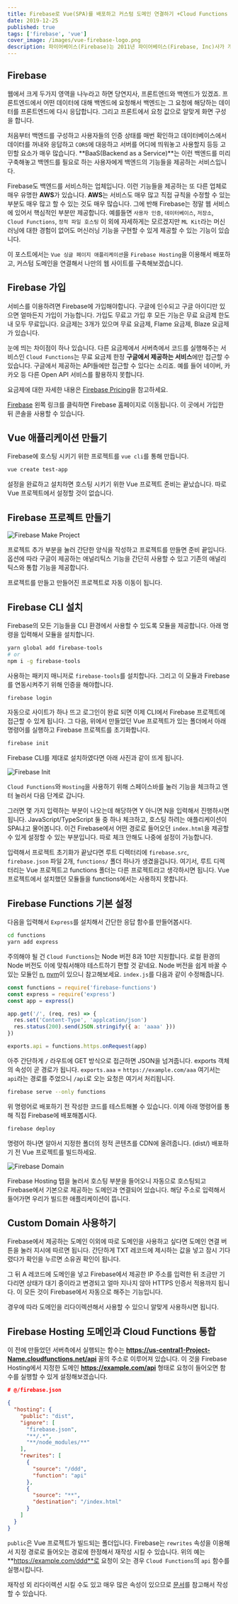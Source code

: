 ```yaml
---
title: Firebase로 Vue(SPA)를 배포하고 커스텀 도메인 연결하기 +Cloud Functions
date: 2019-12-25
published: true
tags: ['firebase', 'vue']
cover_image: /images/vue-firebase-logo.png
description: 파이어베이스(Firebase)는 2011년 파이어베이스(Firebase, Inc)사가 개발하고 2014년 구글에 인수된 모바일 및 웹 애플리케이션 개발 플랫폼이다. - 출처 위키백과
---
```


## Firebase

웹에서 크게 두가지 영역을 나누라고 하면 당연지사, 프론트엔드와 백엔드가 있겠죠. 프론트엔드에서 어떤 데이터에 대해 백엔드에 요청해서 백엔드는 그 요청에 해당하는 데이터를 프론트엔드에 다시 응답합니다. 그리고 프론트에서 요청 값으로 알맞게 화면 구성을 합니다.

처음부터 백엔드를 구성하고 사용자들의 인증 상태를 매번 확인하고 데이터베이스에서 데이터를 꺼내와 응답하고 `CORS`에 대응하고 서버를 어디에 띄워놓고 사용할지 등등 고민할 요소가 매우 많습니다. **BaaS(Backend as a Service)**는 이런 백엔드를 미리 구축해놓고 백엔드를 필요로 하는 사용자에게 백엔드의 기능들을 제공하는 서비스입니다.

Firebase도 백엔드를 서비스하는 업체입니다. 이런 기능들을 제공하는 또 다른 업체로 매우 유명한 **AWS**가 있습니다. **AWS**는 서비스도 매우 많고 직접 규칙을 수정할 수 있는 부분도 매우 많고 할 수 있는 것도 매우 많습니다. 그에 반해 Firebase는 정말 웹 서비스에 있어서 핵심적인 부분만 제공합니다. 예를들면 `사용자 인증`, `데이터베이스`, `저장소`, `Cloud Functions`, `정적 파일 호스팅` 이 외에 자세하게는 모르겠지만 `ML Kit`라는 머신러닝에 대한 경험이 없어도 머신러닝 기능을 구현할 수 있게 제공할 수 있는 기능이 있습니다.

이 포스트에서는 `Vue 싱글 페이지 애플리케이션`을 `Firebase Hosting`을 이용해서 배포하고, 커스텀 도메인을 연결해서 나만의 웹 사이트를 구축해보겠습니다.

## Firebase 가입

서비스를 이용하려면 Firebase에 가입해야합니다. 구글에 인수되고 구글 아이디만 있으면 얼마든지 가입이 가능합니다. 가입도 무료고 가입 후 모든 기능은 무료 요금제 한도 내 모두 무료입니다. 요금제는 3개가 있으며 무료 요금제, Flame 요금제, Blaze 요금제가 있습니다.

눈에 띄는 차이점이 하나 있습니다. 다른 요금제에서 서버측에서 코드를 실행해주는 서비스인 `Cloud Functions`는 무료 요금제 한정 **구글에서 제공하는 서비스**에만 접근할 수 있습니다. 구글에서 제공하는 API들에만 접근할 수 있다는 소리죠. 예를 들어 네이버, 카카오 등 다른 Open API 서비스를 활용하지 못합니다.

요금제에 대한 자세한 내용은 [Firebase Pricing](https://firebase.google.com/pricing?hl=ko)을 참고하세요.

[Firebase](https://firebase.google.com/) 왼쪽 링크를 클릭하면 Firebase 홈페이지로 이동됩니다. 이 곳에서 가입한 뒤 콘솔을 사용할 수 있습니다.

## Vue 애플리케이션 만들기

Firebase에 호스팅 시키기 위한 프로젝트를 `vue cli`를 통해 만듭니다.

```sh
vue create test-app
```

설정을 완료하고 설치하면 호스팅 시키기 위한 Vue 프로젝트 준비는 끝났습니다. 따로 Vue 프로젝트에서 설정할 것이 없습니다.

## Firebase 프로젝트 만들기

![Firebase Make Project](/images/firebase-make-project.png)

프로젝트 추가 부분을 눌러 간단한 양식을 작성하고 프로젝트를 만들면 준비 끝입니다. 옵션에 따라 구글이 제공하는 애널리틱스 기능을 간단히 사용할 수 있고 기존의 애널리틱스와 통합 기능을 제공합니다.

프로젝트를 만들고 만들어진 프로젝트로 자동 이동이 됩니다.

## Firebase CLI 설치

Firebase의 모든 기능들을 CLI 환경에서 사용할 수 있도록 모듈을 제공합니다. 아래 명령을 입력해서 모듈을 설치합니다.

```sh
yarn global add firebase-tools
# or
npm i -g firebase-tools
```

사용하는 패키지 매니저로 `firebase-tools`를 설치합니다. 그리고 이 모듈과 Firebase를 연동시켜주기 위해 인증을 해야합니다.

```sh
firebase login
```

자동으로 사이트가 하나 뜨고 로그인이 완료 되면 이제 CLI에서 Firebase 프로젝트에 접근할 수 있게 됩니다. 그 다음, 위에서 만들었던 Vue 프로젝트가 있는 폴더에서 아래 명령어를 실행하고 Firebase 프로젝트를 초기화합니다.

```sh
firebase init
```

Firebase CLI를 제대로 설치하였다면 아래 사진과 같이 뜨게 됩니다.

![Firebase Init](/images/firebase-init.png)

`Cloud Functions`와 `Hosting`을 사용하기 위해 스페이스바를 눌러 기능을 체크하고 엔터 눌러서 다음 단계로 갑니다.

그러면 몇 가지 입력하는 부분이 나오는데 해당하면 Y 아니면 N을 입력해서 진행하시면 됩니다. JavaScript/TypeScript 둘 중 하나 체크하고, 호스팅 하려는 애플리케이션이 SPA냐고 물어봅니다. 이건 Firebase에서 어떤 경로로 들어오던 `index.html`을 제공할 수 있게 설정할 수 있는 부분입니다. 따로 체크 안해도 나중에 설정이 가능합니다.

입력해서 프로젝트 초기화가 끝났다면 루트 디렉터리에 `firebase.src`, `firebase.json` 파일 2개, `functions/` 폴더 하나가 생겼을겁니다. 여기서, 루트 디렉터리는 Vue 프로젝트고 functions 폴더는 다른 프로젝트라고 생각하시면 됩니다. Vue 프로젝트에서 설치했던 모듈들을 functions에서는 사용하지 못합니다.

## Firebase Functions 기본 설정

다음을 입력해서 `Express`를 설치해서 간단한 응답 함수를 만들어봅시다.

```sh
cd functions
yarn add express
```

주의해야 될 건 `Cloud Functions`는 Node 버전 8과 10만 지원합니다. 로컬 환경의 Node 버전도 이에 맞춰서해야 테스트하기 편할 것 같네요. Node 버전을 쉽게 바꿀 수 있는 모듈인 [n](https://www.npmjs.com/package/n), [nvm](https://github.com/nvm-sh/nvm)이 있으니 참고해보세요. `index.js`를 다음과 같이 수정해줍니다.

```js
const functions = require('firebase-functions')
const express = require('express')
const app = express()

app.get('/', (req, res) => {
  res.set('Content-Type', 'applcation/json')
  res.status(200).send(JSON.stringify({ a: 'aaaa' }))
})

exports.api = functions.https.onRequest(app)
```

아주 간단하게 `/` 라우트에 GET 방식으로 접근하면 JSON을 넘겨줍니다. exports 객체의 속성이 곧 경로가 됩니다. `exports.aaa` = `https://example.com/aaa` 여기서는 `api`라는 경로를 주었으니 `/api`로 오는 요청은 여기서 처리됩니다.

```sh
firebase serve --only functions
```

위 명령어로 배포하기 전 작성한 코드를 테스트해볼 수 있습니다. 이제 아래 명령어를 통해 직접 Firebase에 배포해봅시다.

```sh
firebase deploy
```

명령어 하나면 알아서 지정한 폴더의 정적 콘텐츠를 CDN에 올려줍니다. (dist/) 배포하기 전 Vue 프로젝트를 빌드하세요.

![Firebase Domain](/images/firebase-domain.png)

Firebase Hosting 탭을 눌러서 호스팅 부분을 들어오니 자동으로 호스팅되고 Firebase에서 기본으로 제공하는 도메인과 연결되어 있습니다. 해당 주소로 입력해서 들어가면 우리가 빌드한 애플리케이션이 뜹니다.

## Custom Domain 사용하기

Firebase에서 제공하는 도메인 이외에 따로 도메인을 사용하고 싶다면 도메인 연결 버튼을 눌러 지시에 따르면 됩니다. 간단하게 TXT 레코드에 제시하는 값을 넣고 잠시 기다렸다가 확인을 누르면 소유권 확인이 됩니다.

그 뒤 A 레코드에 도메인을 넣고 Firebase에서 제공한 IP 주소를 입력한 뒤 조금만 기다리면 상태가 대기 중이라고 변경되고 얼마 지나지 않아 HTTPS 인증서 적용까지 됩니다. 이 모든 것이 Firebase에서 자동으로 해주는 기능입니다.

경우에 따라 도메인을 리다이렉션해서 사용할 수 있으니 알맞게 사용하시면 됩니다.

## Firebase Hosting 도메인과 Cloud Functions 통합

이 전에 만들었던 서버측에서 실행되는 함수는 **https://us-central1-Project-Name.cloudfunctions.net/api** 꼴의 주소로 이루어져 있습니다. 이 것을 Firebase Hosting에서 지정한 도메인 **https://example.com/api** 형태로 요청이 들어오면 함수를 실행할 수 있게 설정해보겠습니다.

```json
# @/firebase.json

{
  "hosting": {
    "public": "dist",
    "ignore": [
      "firebase.json",
      "**/.*",
      "**/node_modules/**"
    ],
    "rewrites": [
      {
        "source": "/ddd",
        "function": "api"
      },
      {
        "source": "**",
        "destination": "/index.html"
      }
    ]
  }
}
```

`public`은 Vue 프로젝트가 빌드되는 폴더입니다. Firebase는 `rewrites` 속성을 이용해서 지정 경로로 들어오는 경로에 한정해서 재작성 시킬 수 있습니다. 위의 예는 **https://example.com/ddd**로 요청이 오는 경우 `Cloud Functions`의 `api` 함수를 실행시킵니다.

재작성 외 리다이렉션 시킬 수도 있고 매우 많은 속성이 있으므로 [문서](https://firebase.google.com/docs/hosting/full-config)를 참고해서 작성할 수 있습니다.
